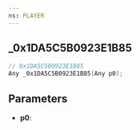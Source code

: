 ```yaml
---
ns: PLAYER
---
```

## _0x1DA5C5B0923E1B85

```c
// 0x1DA5C5B0923E1B85
Any _0x1DA5C5B0923E1B85(Any p0);
```

## Parameters
* **p0**:

